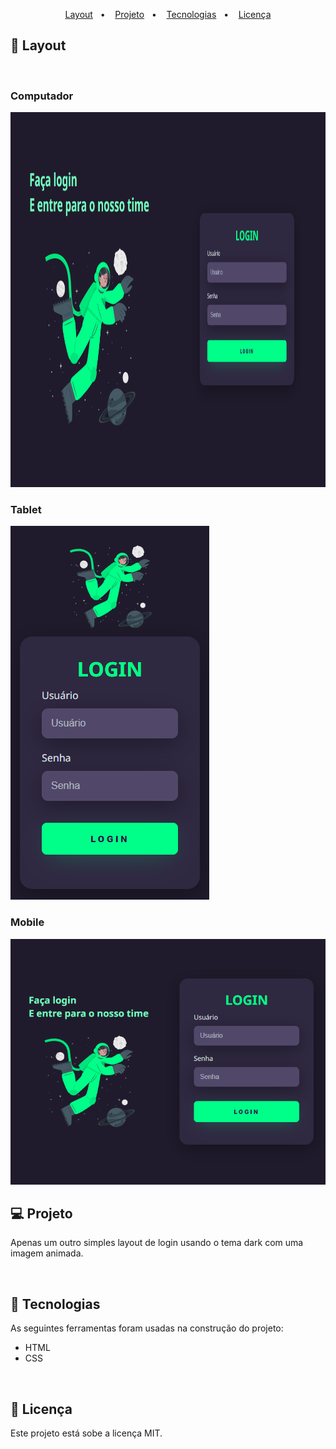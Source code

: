 <p align="center">
 <a href="#-layout">Layout</a>&nbsp;&nbsp;&nbsp;•&nbsp;&nbsp;&nbsp;
 <a href="#-projeto">Projeto</a>&nbsp;&nbsp;&nbsp;•&nbsp;&nbsp;&nbsp; 
 <a href="#-tecnologias">Tecnologias</a>&nbsp;&nbsp;&nbsp;•&nbsp;&nbsp;&nbsp;
 <a href="#-licença">Licença</a> 
</p>

## 🎨 Layout

<br>

### Computador
<div align="center">
  <img alt="Login-computador" title="#Login" src="images/computador.png" width="1000px" height="600">
</div>

### Tablet
<div>
  <img alt="Login-mobile" title="#Login" src="images/mobile.png">
</div>

### Mobile
<div>
  <img alt="Login-tablet" title="#Login" src="images/tablet.png">
</div>


## 💻 Projeto

<p>Apenas um outro simples layout de login usando o tema dark com uma imagem animada.</p>

<br>

## 🚀 Tecnologias

<p>As seguintes ferramentas foram usadas na construção do projeto: </p>

- HTML
- CSS

<br>

## 📝 Licença

Este projeto está sobe a licença MIT.
